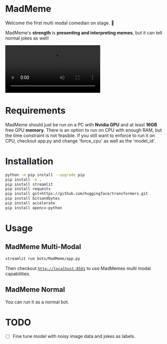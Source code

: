 # MadMeme

Welcome the first multi modal comedian on stage. 🎉

MadMeme's **strength** is **presenting and interpreting memes**, but it can tell normal jokes as well!

<video src="./assets/MadMeme_Demo.mp4" controls="controls" style="max-width: 730px;"></video>


# Requirements
MadMeme should just be run on a PC with **Nvidia GPU** and at least **16GB** free GPU **memory**.
There is an option to run on CPU with enough RAM, but the time constraint is not feasible. If you still want to enforce to run it on CPU, checkout app.py and change 'force_cpu' as well as the 'model_id'.

# Installation
```bash
python -m pip install --upgrade pip
pip install -e .
pip install streamlit
pip install requests
pip install git+https://github.com/huggingface/transformers.git
pip install bitsandbytes
pip install accelerate
pip install opencv-python
```

# Usage

## MadMeme Multi-Modal
```bash
streamlit run bots/MadMeme/app.py
```
Then checkout [`http://localhost:8501`](http://localhost:8501) to use MadMemes multi modal capabilities.

## MadMeme Normal
You can run it as a normal bot.




# TODO

- [ ] Fine tune model with noisy image data and jokes as labels.
